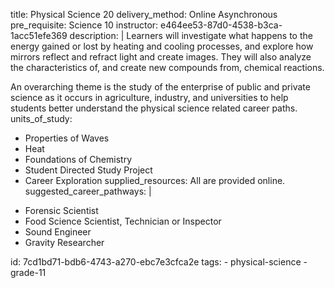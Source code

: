 title: Physical Science 20
delivery_method: Online Asynchronous
pre_requisite: Science 10
instructor: e464ee53-87d0-4538-b3ca-1acc51efe369
description: |
  Learners will investigate what happens to the energy gained or lost by heating and cooling processes, and explore how mirrors reflect and refract light and create images. They will also analyze the characteristics of, and create new compounds from, chemical reactions.
  
  An overarching theme is the study of the enterprise of public and private science as it occurs in agriculture, industry, and universities to help students better understand the physical science related career paths.
units_of_study:
  - Properties of Waves
  - Heat
  - Foundations of Chemistry
  - Student Directed Study Project
  - Career Exploration
supplied_resources: All are provided online.
suggested_career_pathways: |
  <ul>
  <li>Forensic Scientist</li>
  <li>Food Science Scientist, Technician or Inspector</li>
  <li>Sound Engineer</li>
  <li>Gravity Researcher</li>
  </ul>
id: 7cd1bd71-bdb6-4743-a270-ebc7e3cfca2e
tags:
  - physical-science
  - grade-11
